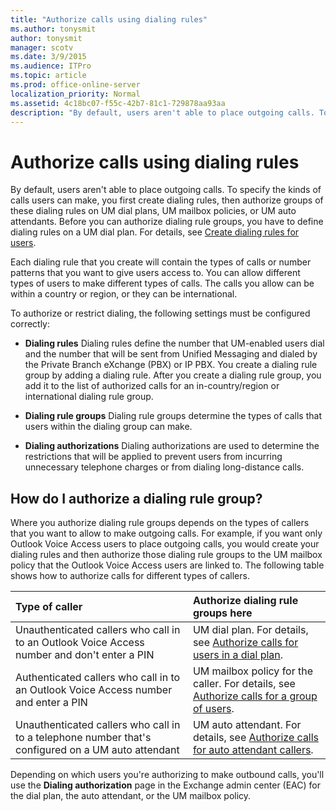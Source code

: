 ```yaml
---
title: "Authorize calls using dialing rules"
ms.author: tonysmit
author: tonysmit
manager: scotv
ms.date: 3/9/2015
ms.audience: ITPro
ms.topic: article
ms.prod: office-online-server
localization_priority: Normal
ms.assetid: 4c18bc07-f55c-42b7-81c1-729878aa93aa
description: "By default, users aren't able to place outgoing calls. To specify the kinds of calls users can make, you first create dialing rules, then authorize groups of these dialing rules on UM dial plans, UM mailbox policies, or UM auto attendants. Before you can authorize dialing rule groups, you have to define dialing rules on a UM dial plan. For details, see Create dialing rules for users."
---
```


# Authorize calls using dialing rules

By default, users aren't able to place outgoing calls. To specify the kinds of calls users can make, you first create dialing rules, then authorize groups of these dialing rules on UM dial plans, UM mailbox policies, or UM auto attendants. Before you can authorize dialing rule groups, you have to define dialing rules on a UM dial plan. For details, see [Create dialing rules for users](create-dialing-rules.md).
  
Each dialing rule that you create will contain the types of calls or number patterns that you want to give users access to. You can allow different types of users to make different types of calls. The calls you allow can be within a country or region, or they can be international. 
  
To authorize or restrict dialing, the following settings must be configured correctly: 
  
- **Dialing rules** Dialing rules define the number that UM-enabled users dial and the number that will be sent from Unified Messaging and dialed by the Private Branch eXchange (PBX) or IP PBX. You create a dialing rule group by adding a dialing rule. After you create a dialing rule group, you add it to the list of authorized calls for an in-country/region or international dialing rule group. 
    
- **Dialing rule groups** Dialing rule groups determine the types of calls that users within the dialing group can make. 
    
- **Dialing authorizations** Dialing authorizations are used to determine the restrictions that will be applied to prevent users from incurring unnecessary telephone charges or from dialing long-distance calls. 
    
## How do I authorize a dialing rule group?

Where you authorize dialing rule groups depends on the types of callers that you want to allow to make outgoing calls. For example, if you want only Outlook Voice Access users to place outgoing calls, you would create your dialing rules and then authorize those dialing rule groups to the UM mailbox policy that the Outlook Voice Access users are linked to. The following table shows how to authorize calls for different types of callers. 
  
|**Type of caller**|**Authorize dialing rule groups here**|
|:-----|:-----|
|Unauthenticated callers who call in to an Outlook Voice Access number and don't enter a PIN  <br/> |UM dial plan. For details, see [Authorize calls for users in a dial plan](authorize-calls-for-users-in-a-dial-plan.md).  <br/> |
|Authenticated callers who call in to an Outlook Voice Access number and enter a PIN  <br/> |UM mailbox policy for the caller. For details, see [Authorize calls for a group of users](authorize-calls-for-a-group-of-users.md).  <br/> |
|Unauthenticated callers who call in to a telephone number that's configured on a UM auto attendant  <br/> |UM auto attendant. For details, see [Authorize calls for auto attendant callers](authorize-calls-for-auto-attendant-callers.md).  <br/> |
   
Depending on which users you're authorizing to make outbound calls, you'll use the **Dialing authorization** page in the Exchange admin center (EAC) for the dial plan, the auto attendant, or the UM mailbox policy. 
  

